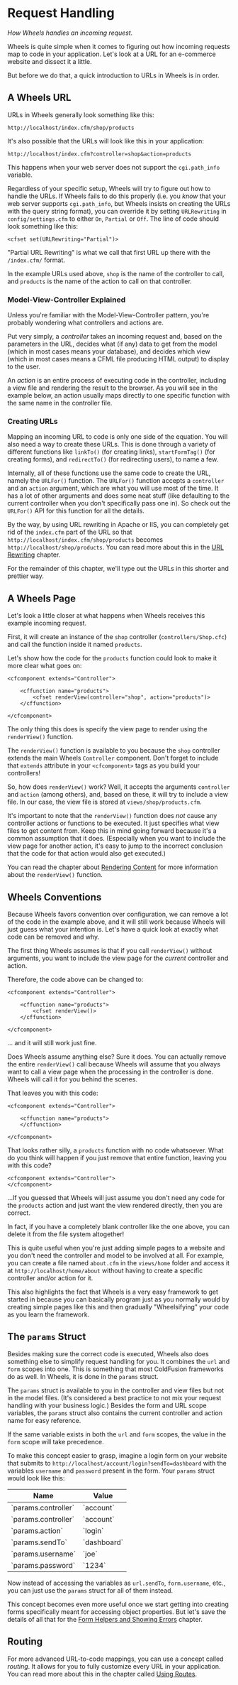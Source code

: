 # Request Handling

*How Wheels handles an incoming request.*

Wheels is quite simple when it comes to figuring out how incoming requests map to code in your
application. Let's look at a URL for an e-commerce website and dissect it a little. 

But before we do that, a quick introduction to URLs in Wheels is in order.

## A Wheels URL

URLs in Wheels generally look something like this:

	http://localhost/index.cfm/shop/products

It's also possible that the URLs will look like this in your application: 

	http://localhost/index.cfm?controller=shop&action=products

This happens when your web server does not support the `cgi.path_info` variable. 

Regardless of your specific setup, Wheels will try to figure out how to handle the URLs. If Wheels fails
to do this properly (i.e. you _know_ that your web server supports `cgi.path_info`, but Wheels insists
on creating the URLs with the query string format), you can override it by setting `URLRewriting` in
`config/settings.cfm` to either `On`, `Partial` or `Off`. The line of code should look something like
this:

	<cfset set(URLRewriting="Partial")>

"Partial URL Rewriting" is what we call that first URL up there with the `/index.cfm/` format.

In the example URLs used above, `shop` is the name of the controller to call, and `products` is the name
of the action to call on that controller.

### Model-View-Controller Explained

Unless you're familiar with the Model-View-Controller pattern, you're probably wondering what
controllers and actions are.

Put very simply, a _controller_ takes an incoming request and, based on the parameters in the URL,
decides what (if any) data to get from the model (which in most cases means your database), and decides
which view (which in most cases means a CFML file producing HTML output) to display to the user.

An _action_ is an entire process of executing code in the controller, including a view file and
rendering the result to the browser. As you will see in the example below, an action usually maps
directly to one specific function with the same name in the controller file.

### Creating URLs

Mapping an incoming URL to code is only one side of the equation. You will also need a way to create
these URLs. This is done through a variety of different functions like `linkTo()` (for creating links),
`startFormTag()` (for creating forms), and `redirectTo()` (for redirecting users), to name a few.

Internally, all of these functions use the same code to create the URL, namely the `URLFor()` function.
The `URLFor()` function accepts a `controller` and an `action` argument, which are what you will use
most of the time. It has a lot of other arguments and does some neat stuff (like defaulting to the
current controller when you don't specifically pass one in). So check out the `URLFor()` API for this
function for all the details.

By the way, by using URL rewriting in Apache or IIS, you can completely get rid of the `index.cfm` part
of the URL so that `http://localhost/index.cfm/shop/products` becomes `http://localhost/shop/products`.
You can read more about this in the [URL Rewriting][1] chapter.

For the remainder of this chapter, we'll type out the URLs in this shorter and prettier way.

## A Wheels Page

Let's look a little closer at what happens when Wheels receives this example incoming request.

First, it will create an instance of the `shop` controller (`controllers/Shop.cfc`) and call the
function inside it named `products`.

Let's show how the code for the `products` function could look to make it more clear what goes on:

	<cfcomponent extends="Controller">
	
		<cffunction name="products">
			<cfset renderView(controller="shop", action="products")>
		</cffunction>
	
	</cfcomponent>

The only thing this does is specify the view page to render using the `renderView()` function.

The `renderView()` function is available to you because the `shop` controller extends the main Wheels
`Controller` component. Don't forget to include that `extends` attribute in your `<cfcomponent>` tags as
you build your controllers!

So, how does `renderView()` work? Well, it accepts the arguments `controller` and `action`
(among others), and, based on these, it will try to include a view file. In our case, the view file is
stored at `views/shop/products.cfm`.

It's important to note that the `renderView()` function does *not* cause any controller actions or
functions to be executed. It just specifies what view files to get content from. Keep this in mind going
forward because it's a common assumption that it does. (Especially when you want to include the view
page for another action, it's easy to jump to the incorrect conclusion that the code for that action
would also get executed.)

You can read the chapter about [Rendering Content][2] for more information about the `renderView()`
function.

## Wheels Conventions

Because Wheels favors convention over configuration, we can remove a lot of the code in the example
above, and it will still work because Wheels will just guess what your intention is. Let's have a quick
look at exactly what code can be removed and why.

The first thing Wheels assumes is that if you call `renderView()` without arguments, you want to include
the view page for the *current* controller and action.

Therefore, the code above can be changed to:

	<cfcomponent extends="Controller">
	
		<cffunction name="products">
			<cfset renderView()>
		</cffunction>
		
	</cfcomponent>

... and it will still work just fine.

Does Wheels assume anything else? Sure it does. You can actually remove the entire `renderView()` call
because Wheels will assume that you always want to call a view page when the processing in the
controller is done. Wheels will call it for you behind the scenes.

That leaves you with this code:

	<cfcomponent extends="Controller">
	
		<cffunction name="products">
		</cffunction>
	
	</cfcomponent>

That looks rather silly, a `products` function with no code whatsoever. What do you think will happen if
you just remove that entire function, leaving you with this code?

	<cfcomponent extends="Controller">
	</cfcomponent>

...If you guessed that Wheels will just assume you don't need any code for the `products` action and
just want the view rendered directly, then you are correct.

In fact, if you have a completely blank controller like the one above, you can delete it from the file
system altogether!

This is quite useful when you're just adding simple pages to a website and you don't need the controller
and model to be involved at all. For example, you can create a file named `about.cfm` in the
`views/home` folder and access it at `http://localhost/home/about` without having to create a specific
controller and/or action for it.

This also highlights the fact that Wheels is a very easy framework to get started in because you can
basically program just as you normally would by creating simple pages like this and then gradually
"Wheelsifying" your code as you learn the framework.

## The `params` Struct

Besides making sure the correct code is executed, Wheels also does something else to simplify request
handling for you. It combines the `url` and `form` scopes into one. This is something that most
ColdFusion frameworks do as well. In Wheels, it is done in the `params` struct.

The `params` struct is available to you in the controller and view files but not in the model files.
(It's considered a best practice to not mix your request handling with your business logic.) Besides the
form and URL scope variables, the `params` struct also contains the current controller and action name
for easy reference.

If the same variable exists in both the `url` and `form` scopes, the value in the `form` scope will take
precedence.

To make this concept easier to grasp, imagine a login form on your website that submits to
`http://localhost/account/login?sendTo=dashboard` with the variables `username` and `password` present
in the form. Your `params` struct would look like this:

<table>
	<thead>
		<tr>
			<th>Name</th>
			<th>Value</th>
		</tr>
	</thead>
	<tbody>
		<tr>
			<td>`params.controller`</td>
			<td>`account`</td>
		</tr>
		<tr>
			<td>`params.controller`</td>
			<td>`account`</td>
		</tr>
		<tr>
			<td>`params.action`</td>
			<td>`login`</td>
		</tr>
		<tr>
			<td>`params.sendTo`</td>
			<td>`dashboard`</td>
		</tr>
		<tr>
			<td>`params.username`</td>
			<td>`joe`</td>
		</tr>
		<tr>
			<td>`params.password`</td>
			<td>`1234`</td>
		</tr>
	</tbody>
</table>

Now instead of accessing the variables as `url.sendTo`, `form.username`, etc., you can just use the
`params` struct for all of them instead.

This concept becomes even more useful once we start getting into creating forms specifically meant for
accessing object properties. But let's save the details of all that for the
[Form Helpers and Showing Errors][3] chapter.

## Routing

For more advanced URL-to-code mappings, you can use a concept called _routing_. It allows for you to
fully customize every URL in your application. You can read more about this in the chapter called
[Using Routes][4].

[1]: ../03%20Handling%20Requests%20with%20Controllers/11%20URL%20Rewriting.md
[2]: ../03%20Handling%20Requests%20with%20Controllers/02%20Rendering%20Content.md
[3]: ../05%20Displaying%20Views%20to%20Users/05%20Form%20Helpers%20and%20Showing%20Errors.md
[4]: ../03%20Handling%20Requests%20with%20Controllers/12%20Using%20Routes.md